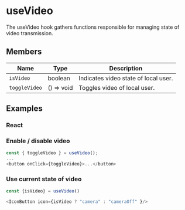 # useVideo

The useVideo hook gathers functions responsible for managing state of video transmission.

## Members

| Name                    | Type                    | Description                                 |
| ----------------------- | ----------------------- | ------------------------------------------- |
| `isVideo`               | boolean                 | Indicates video state of local user.        |
| `toggleVideo`           | () => void             | Toggles video of local user.                |

## Examples

### React

### Enable / disable video

```javascript
const { toggleVideo } = useVideo();
...
<button onClick={toggleVideo}>...</button>
```

### Use current state of video

```javascript
const {isVideo} = useVideo()

<IconButton icon={isVideo ? "camera" : "cameraOff" }/>
```
